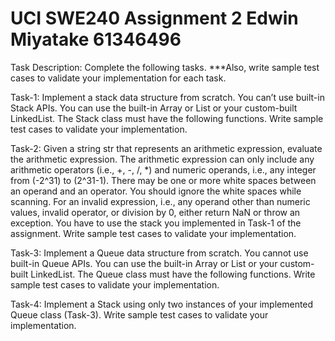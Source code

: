 # UCI SWE240 Assignment 2 Edwin Miyatake 61346496
Task Description: Complete the following tasks. ***Also, write sample test cases to validate your implementation for each task.

Task-1: Implement a stack data structure from scratch. You can’t use built-in Stack APIs. You can use the built-in Array or List or your custom-built LinkedList.  The Stack class must have the following functions. Write sample test cases to validate your implementation.

Task-2: Given a string str that represents an arithmetic expression, evaluate the arithmetic expression.  The arithmetic expression can only include any arithmetic operators (i.e., +, -, /, *) and numeric operands, i.e., any integer from  (-2^31) to (2^31-1).  There may be one or more white spaces between an operand and an operator. You should ignore the white spaces while scanning. For an invalid expression, i.e., any operand other than numeric values, invalid operator, or division by 0, either return NaN or throw an exception. You have to use the stack you implemented in Task-1 of the assignment. Write sample test cases to validate your implementation.

Task-3: Implement a Queue data structure from scratch. You cannot use built-in Queue APIs. You can use the built-in Array or List or your custom-built LinkedList.  The Queue class must have the following functions. Write sample test cases to validate your implementation.

Task-4: Implement a Stack using only two instances of your implemented Queue class (Task-3).  Write sample test cases to validate your implementation.
